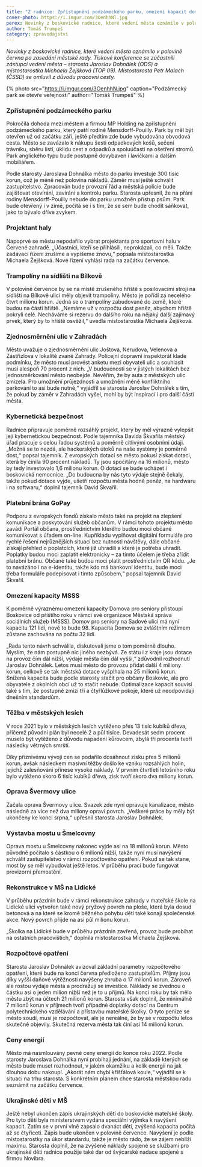 ```yaml
---
title: "Z radnice: Zpřístupnění podzámeckého parku, omezení kapacit domova pro seniory"
cover-photo: https://i.imgur.com/3OenhhNl.jpg
perex: Novinky z boskovické radnice, které vedení města oznámilo v polovině června po zasedání městské rady.
author: Tomáš Trumpeš
category: zpravodajství
---
```


*Novinky z boskovické radnice, které vedení města oznámilo v polovině června po zasedání městské rady. Tiskové konference se zúčastnili zástupci vedení města – starosta Jaroslav Dohnálek (ODS) a místostarostka Michaela Žejšková (TOP 09). Místostarosta Petr Malach (ČSSD) se omluvil z důvodu pracovní cesty.*

{% photo src="https://i.imgur.com/3OenhhN.jpg" caption="Podzámecký park se otevře veřejnosti" author="Tomáš Trumpeš" %}

### Zpřístupnění podzámeckého parku

Pokročila dohoda mezi městem a firmou MP Holding na zpřístupnění podzámeckého parku, který patří rodině Mensdorff-Pouilly. Park by měl být otevřen už od začátku září, ještě předtím zde bude vybudována obvodová cesta. Město se zavázalo k nákupu šesti odpadkových košů, sečení trávníku, sběru listí, úklidu cest a odpadků a spoluúčasti na ošetření stromů. Park anglického typu bude postupně dovybaven i lavičkami a dalším mobiliářem.

Podle starosty Jaroslava Dohnálka město do parku investuje 300 tisíc korun, což je méně než polovina nákladů. Záměr musí ještě schválit zastupitelstvo. Zpracován bude provozní řád a městská policie bude zajišťovat otevírání, zavírání a kontrolu parku. Starosta upřesnil, že na přání rodiny Mensdorff-Pouilly nebude do parku umožněn přístup psům. Park bude otevřený i v zimě, počítá se i s tím, že se sem bude chodit sáňkovat, jako to bývalo dříve zvykem.

### Projektant haly

Napoprvé se městu nepodařilo vybrat projektanta pro sportovní halu v Červené zahradě. „Účastníci, kteří se přihlásili, neprokázali, co měli. Takže zadávací řízení zrušíme a vypíšeme znovu,“ popsala místostarostka Michaela Žejšková. Nové řízení vyhlásí rada na začátku července.

### Trampolíny na sídlišti na Bílkově

V polovině července by se na místě zrušeného hřiště s posilovacími stroji na sídlišti na Bílkově ulici měly objevit trampolíny. Město je pořídí za necelého čtvrt milionu korun. Jedná se o trampolíny zabudované do země, které budou na části hřiště. „Nemáme už v rozpočtu dost peněz, abychom hřiště pokryli celé. Necháváme si rezervu do dalšího roku na nějaký další zajímavý prvek, který by to hřiště osvěžil,“ uvedla místostarostka Michaela Žejšková.

### Zjednosměrnění ulic v Zahradách

Město uvažuje o zjednosměrnění ulic Joštova, Nerudova, Velenova a Zástřizlova v lokalitě zvané Zahrady. Policejní dopravní inspektorát klade podmínku, že město musí provést anketu mezi obyvateli ulic a souhlasit musí alespoň 70 procent z nich. „V budoucnosti se v jistých lokalitách bez jednosměrkování město neobejde. Nevěřím, že by auta z městských ulic zmizela. Pro umožnění průjezdnosti a umožnění méně konfliktního parkování to asi bude nutné,“ vyjádřil se starosta Jaroslav Dohnálek s tím, že pokud by záměr v Zahradách vyšel, mohl by být inspirací i pro další části města.

### Kybernetická bezpečnost

Radnice připravuje poměrně rozsáhlý projekt, který by měl výrazně vylepšit její kybernetickou bezpečnost. Podle tajemníka Davida Škvařila městský úřad pracuje s celou řadou systémů a poměrně citlivými osobními údaji. „Možná se to nezdá, ale hackerských útoků na naše systémy je poměrně dost,“ popsal tajemník. Z evropských dotací se město pokusí získat dotaci, která by činila 90 procent nákladů. Ty jsou spočítány na 16 milionů, město by tedy investovalo 1,6 milionu korun. O dotaci se bude ucházet i boskovická nemocnice. „Do budoucna by nás tyto výdaje stejně čekaly, takže pokud dotace vyjde, ušetří rozpočtu města hodně peněz, na hardwaru i na softwaru,“ doplnil tajemník David Škvařil.

### Platební brána GoPay

Podporu z evropských fondů získalo město také na projekt na zlepšení komunikace a poskytování služeb občanům. V rámci tohoto projektu město zavádí Portál občana, prostřednictvím kterého budou moci občané komunikovat s úřadem on-line. Kupříkladu vyplňovat digitální formuláře pro rychlé řešení nejrůznějších situací bez nutnosti návštěvy, dále občané získají přehled o poplatcích, které již uhradili a které je potřeba uhradit. Poplatky budou moci zaplatit elektronicky – za tímto účelem je třeba zřídit platební bránu. Občané také budou moci platit prostřednictvím QR kódu. „Je to navázáno i na e-identitu, takže kdo má bankovní identitu, bude moci třeba formuláře podepisovat i tímto způsobem,“ popsal tajemník David Škvařil.

### Omezení kapacity MSSS

K poměrně výraznému omezení kapacity Domova pro seniory přistoupí Boskovice od příštího roku v rámci své organizace Městská správa sociálních služeb (MSSS). Domov pro seniory na Sadové ulici má nyní kapacitu 121 lidí, nově to bude 98. Kapacita Domova se zvláštním režimem zůstane zachována na počtu 32 lidí. 

„Rada tento návrh schválila, diskutovali jsme o tom poměrně dlouho. Myslím, že nám postupně nic jiného nezbývá. Ze státu i z kraje jsou dotace na provoz čím dál nižší, výdaje města čím dál vyšší,“ zdůvodnil rozhodnutí Jaroslav Dohnálek. Letos musí město do provozu přidat další 4 miliony korun, celkově se tak městská dotace vyšplhala na 25 milionů korun. Snížená kapacita bude podle starosty stačit pro občany Boskovic, ale pro obyvatele z okolních obcí už to stačit nebude. Optimalizace kapacit souvisí také s tím, že postupně zmizí tří a čtyřlůžkové pokoje, které už neodpovídají dnešním standardům.

### Těžba v městských lesích

V roce 2021 bylo v městských lesích vytěženo přes 13 tisíc kubíků dřeva, přičemž původní plán byl necelé 2 a půl tisíce. Devadesát sedm procent muselo být vytěženo z důvodu napadení kůrovcem, zbylá tři procenta tvoří následky větrných smrští.

Díky příznivému vývoji cen se podařilo dosáhnout zisku přes 5 milionů korun, avšak následkem masivní těžby došlo ke vzniku rozsáhlých holin, jejichž zalesňování přinese vysoké náklady. V prvním čtvrtletí letošního roku bylo vytěženo skoro 6 tisíc kubíků dřeva, zisk tvoří skoro dva miliony korun.

### Oprava Švermovy ulice

Začala oprava Švermovy ulice. Svazek zde nyní opravuje kanalizace, město následně za více než dva miliony opraví povrch. „Veškeré práce by měly být ukončeny ke konci srpna,“ upřesnil starosta Jaroslav Dohnálek.

### Výstavba mostu u Šmelcovny

Oprava mostu u Šmelcovny nakonec vyjde asi na 18 milionů korun. Město původně počítalo s částkou o 6 milionů nižší, takže nyní musí navýšení schválit zastupitelstvo v rámci rozpočtového opatření. Pokud se tak stane, most by se měl vybudovat ještě letos. V průběhu prací bude fungovat provizorní přemostění.

### Rekonstrukce v MŠ na Lidické

V průběhu prázdnin bude v rámci rekonstrukce zahrady v mateřské škole na Lidické ulici vytvořen také nový pryžový povrch na ploše, která byla dosud betonová a na které se kromě běžného pohybu dětí také konají společenské akce. Nový povrch přijde na asi půl milionu korun.

„Školka na Lidické bude v průběhu prázdnin zavřená, provoz bude probíhat na ostatních pracovištích,“ doplnila místostarostka Michaela Žejšková.

### Rozpočtové opatření

Starosta Jaroslav Dohnálek avizoval základní parametry rozpočtového opatření, které bude na konci června předloženo zastupitelům. Příjmy jsou díky vyšší daňové výtěžnosti navýšeny zhruba o 17 milionů korun. Zároveň ale rostou výdaje města a prodražují se investice. Náklady se zvednou o částku asi o jeden milion nižší než je to u příjmů. Na konci roku by tak mělo městu zbýt na účtech 21 milionů korun. Starosta však doplnil, že minimálně 7 milionů korun v příjmech tvoří případné doplatky dotací na Centrum polytechnického vzdělávání a přístavbu mateřské školky. O tyto peníze se město soudí, musí je rozpočtovat, ale je nereálné, že by se v rozpočtu letos skutečně objevily. Skutečná rezerva města tak činí asi 14 milionů korun.

### Ceny energií

Město má nasmlouvány pevné ceny energií do konce roku 2022. Podle starosty Jaroslava Dohnálka nyní probíhají jednání, na základě kterých se město bude muset rozhodnout, v jakém okamžiku a kolik energií na jak dlouhou dobu nakoupí. „Akorát nám chybí křišťálová koule,“ vyjádřil se k situaci na trhu starosta. S konkrétním plánem chce starosta městskou radu seznámit na začátku července.

### Ukrajinské děti v MŠ

Ještě nebyl ukončen zápis ukrajinských dětí do boskovické mateřské školy. Pro tyto děti byla ministerstvem vydána speciální výjimka k navýšení kapacit. Zatím se v první vlně zapsalo dvanáct dětí, zvýšená kapacita počítá až se čtyřiceti. Zápis bude ukončen v polovině července. Navýšení je podle místostarostky na úkor standardu, takže je město rádo, že se zájem neblíží maximu. Starosta doplnil, že na zvýšené náklady spojené se službami pro ukrajinské děti radnice použije také dar od švýcarské nadace spojené s firmou Novibra.
